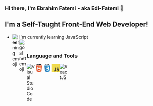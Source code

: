 ### Hi there, I'm Ebrahim Fatemi - aka Edi-Fatemi 🙂

## I'm a Self-Taught Front-End Web Developer!

- <img align="left" alt="learning emoji" width="22px" src="https://play-lh.googleusercontent.com/KJQm72EUuAuLaMRdDGzlz5tmtNOxxwD90J5I2uIIMVttgZbK2fK8768TXlBGHNDNpAQ" />I'm currently learning JavaScript
- <img align="left" alt="goal net emoji" width="22px" src="https://encrypted-tbn0.gstatic.com/images?q=tbn:ANd9GcRiMdZY0Xf6RD4-4idrAceZuJ-7lcARN4Q6ydbSb1zFS95VtWdRDjFClQsT3DoP7ME3xaA&usqp=CAU" />

### Language and Tools

<img align="left" alt="Visual Studio Code" width="26" src="https://svg-rewriter.sachinraja.workers.dev/?url=https%3A%2F%2Fcdn.jsdelivr.net%2Fnpm%2Fsimple-icons%406%2Ficons%2Fvisualstudiocode.svg&fill=deepskyblue" />

<img align="left" alt="HTML5" width="26" src="https://raw.githubusercontent.com/github/explore/80688e429a7d4ef2fca1e82350fe8e3517d3494d/topics/html/html.png" />
<img align="left" alt="CSS3" width="26" src="https://raw.githubusercontent.com/github/explore/80688e429a7d4ef2fca1e82350fe8e3517d3494d/topics/css/css.png" />
<img align="left" alt="JavaScript" width="26" src="https://raw.githubusercontent.com/github/explore/80688e429a7d4ef2fca1e82350fe8e3517d3494d/topics/javascript/javascript.png" />
<img align="left" alt="ReactJS" width="26" src="https://svg-rewriter.sachinraja.workers.dev/?url=https%3A%2F%2Fcdn.jsdelivr.net%2Fnpm%2Fsimple-icons%406%2Ficons%2Freact.svg&fill=deepskyblue" />
